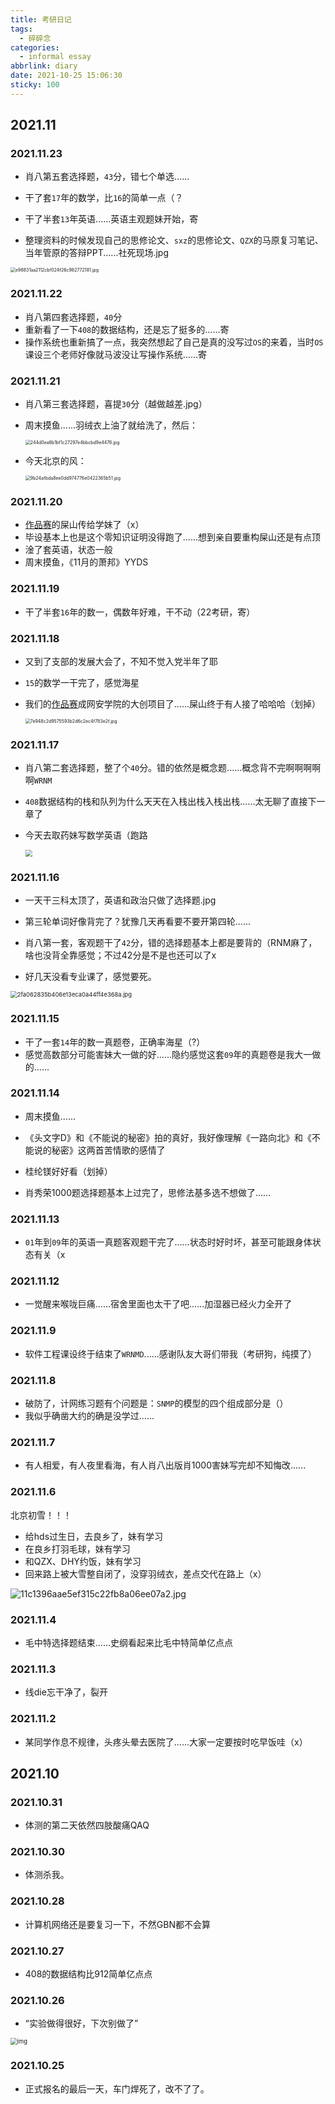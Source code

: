 ```yaml
---
title: 考研日记
tags:
  - 碎碎念
categories:
  - informal essay
abbrlink: diary
date: 2021-10-25 15:06:30
sticky: 100
---
```




## 2021.11

### 2021.11.23

* 肖八第五套选择题，`43`分，错七个单选......
* 干了套`17`年的数学，比`16`的简单一点（？
* 干了半套`13`年英语......英语主观题妹开始，寄

* 整理资料的时候发现自己的思修论文、`sxz`的思修论文、`QZX`的马原复习笔记、当年管原的答辩PPT......社死现场.jpg

<img src="https://tva1.sinaimg.cn/large/0084b03xly1gwpfwohflkj30ox0rqwgw.jpg" alt="e98831aa2112cbf024f26c982772181.jpg" style="zoom:50%;" />



### 2021.11.22

* 肖八第四套选择题，`40`分
* 重新看了一下`408`的数据结构，还是忘了挺多的......寄
* 操作系统也重新搞了一点，我突然想起了自己是真的没写过`OS`的来着，当时`OS`课设三个老师好像就马波没让写操作系统......寄



### 2021.11.21

* 肖八第三套选择题，喜提`30`分（越做越差.jpg）

* 周末摸鱼......羽绒衣上油了就给洗了，然后：

  <img src="https://tva1.sinaimg.cn/large/0084b03xly1gwn3las0uyj30mk0l83zj.jpg" alt="244d0ea6b1bf1c27297e4bbcbd9e4476.jpg" style="zoom:50%;" />

* 今天北京的风：

  <img src="https://tva1.sinaimg.cn/large/0084b03xly1gwn3lwc9ulj30uy0u0jsk.jpg" alt="9b24afbda8ee0dd974776e0422365b51.jpg" style="zoom: 50%;" />





### 2021.11.20

* [作品赛](https://github.com/Trusted-Federal-Learning)的屎山传给学妹了（x）
* 毕设基本上也是这个零知识证明没得跑了......想到亲自要重构屎山还是有点顶
* 淦了套英语，状态一般
* 周末摸鱼，《11月的萧邦》YYDS



### 2021.11.19

* 干了半套`16`年的数一，偶数年好难，干不动（22考研，寄）



### 2021.11.18

* 又到了支部的发展大会了，不知不觉入党半年了耶

* `15`的数学一干完了，感觉海星

* 我们的[作品赛](https://github.com/Trusted-Federal-Learning)成网安学院的大创项目了......屎山终于有人接了哈哈哈（划掉）

  <img src="https://tva1.sinaimg.cn/large/0084b03xly1gwn3zasu3pj30u01lytef.jpg" alt="7e948c2d9575593b2d6c2ec4f783e2f.jpg" style="zoom: 50%;" />



### 2021.11.17

* 肖八第二套选择题，整了个`40`分。错的依然是概念题......概念背不完啊啊啊啊啊`WRNM`

* `408`数据结构的栈和队列为什么天天在入栈出栈入栈出栈......太无聊了直接下一章了

* 今天去取药妹写数学英语（跑路

  <img src="https://tva1.sinaimg.cn/large/0084b03xly1gwighg1j18j30u00rqn5a.jpg" style="zoom: 67%;" />



### 2021.11.16

* 一天干三科太顶了，英语和政治只做了选择题.jpg

* 第三轮单词好像背完了？犹豫几天再看要不要开第四轮......

* 肖八第一套，客观题干了`42`分，错的选择题基本上都是要背的（RNM麻了，啥也没背全靠感觉；不过42分是不是也还可以了x

* 好几天没看专业课了，感觉要死。



<img src="https://tva1.sinaimg.cn/large/0084b03xly1gwieyac2ltj30n00oomz3.jpg" alt="2fa062835b406e13eca0a44ff4e368a.jpg" style="zoom:67%;" />



### 2021.11.15

* 干了一套`14`年的数一真题卷，正确率海星（?）
* 感觉高数部分可能害妹大一做的好......隐约感觉这套`09`年的真题卷是我大一做的......



### 2021.11.14

* 周末摸鱼......

* 《头文字D》和《不能说的秘密》拍的真好，我好像理解《一路向北》和《不能说的秘密》这两首苦情歌的感情了
* 桂纶镁好好看（划掉）
* 肖秀荣1000题选择题基本上过完了，思修法基多选不想做了......



### 2021.11.13

* `01`年到`09`年的英语一真题客观题干完了......状态时好时坏，甚至可能跟身体状态有关（x



### 2021.11.12

* 一觉醒来喉咙巨痛......宿舍里面也太干了吧......加湿器已经火力全开了



### 2021.11.9

* 软件工程课设终于结束了`WRNMD`......感谢队友大哥们带我（考研狗，纯摸了）



### 2021.11.8

* 破防了，计网练习题有个问题是：`SNMP`的模型的四个组成部分是（）
* 我似乎确凿大约的确是没学过......



### 2021.11.7

* 有人相爱，有人夜里看海，有人肖八出版肖1000害妹写完却不知悔改......



### 2021.11.6

北京初雪！！！

* 给hds过生日，去良乡了，妹有学习
* 在良乡打羽毛球，妹有学习
* 和QZX、DHY约饭，妹有学习
* 回来路上被大雪整自闭了，没穿羽绒衣，差点交代在路上（x）

![11c1396aae5ef315c22fb8a06ee07a2.jpg](https://tva1.sinaimg.cn/large/0084b03xly1gw71mw6fr5j30u00fygql.jpg)





### 2021.11.4

* 毛中特选择题结束......史纲看起来比毛中特简单亿点点



### 2021.11.3

* 线die忘干净了，裂开



### 2021.11.2

* 某同学作息不规律，头疼头晕去医院了......大家一定要按时吃早饭哇（x）



## 2021.10

### 2021.10.31

* 体测的第二天依然四肢酸痛QAQ



### 2021.10.30

* 体测杀我。



### 2021.10.28

* 计算机网络还是要复习一下，不然GBN都不会算



### 2021.10.27

* 408的数据结构比912简单亿点点



### 2021.10.26

* “实验做得很好，下次别做了”

<img src="https://tva1.sinaimg.cn/large/0084b03xly1gvuyil4suhj30ka0grgnq.jpg" alt="img" style="zoom:67%;" />



### 2021.10.25

* 正式报名的最后一天，车门焊死了，改不了了。



